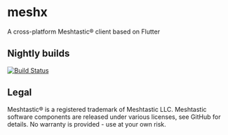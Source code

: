 # meshx

A cross-platform Meshtastic® client based on Flutter

## Nightly builds
[![Build Status](https://app.bitrise.io/app/989c6c99-13a5-4938-9e00-d012acc48d87/status.svg?token=oYLjMn1LwvLKJufvosoNxA&branch=main)](https://app.bitrise.io/app/989c6c99-13a5-4938-9e00-d012acc48d87)

## Legal
Meshtastic® is a registered trademark of Meshtastic LLC. Meshtastic software components are released under various licenses, see GitHub for details. No warranty is provided - use at your own risk.
